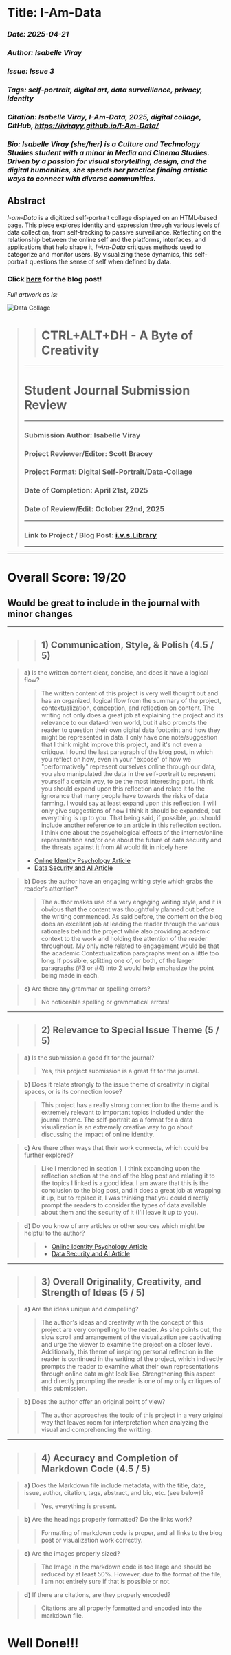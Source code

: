 # **Title: I-Am-Data**
### *Date: 2025-04-21*
### *Author: Isabelle Viray*
### *Issue: Issue 3*
### *Tags: self-portrait, digital art, data surveillance, privacy, identity*
### *Citation: Isabelle Viray, *I-Am-Data*, 2025, digital collage, GitHub, https://ivirayy.github.io/I-Am-Data/*
### *Bio: Isabelle Viray (she/her) is a Culture and Technology Studies student with a minor in Media and Cinema Studies. Driven by a passion for visual storytelling, design, and the digital humanities, she spends her practice finding artistic ways to connect with diverse communities.*

## Abstract
*I-am-Data* is a digitized self-portrait collage displayed on an HTML-based page. This piece explores identity and expression through various levels of data collection, from self-tracking to passive surveillance. Reflecting on the relationship between the online self and the platforms, interfaces, and applications that help shape it, *I-Am-Data* critiques methods used to categorize and monitor users. By visualizing these dynamics, this self-portrait questions the sense of self when defined by data.

### **Click [here](https://ivslibrary.wordpress.com/2025/04/21/i-am-data-a-self-portrait/) for the blog post!**

*Full artwork as is:*

<img src="cts3000-final.png" alt="Data Collage"/>

>> # **CTRL+ALT+DH - A Byte of Creativity**
> ---
>  # **Student Journal Submission Review**
> ---
> ### **Submission Author:** Isabelle Viray
> ### **Project Reviewer/Editor:** Scott Bracey
> ### **Project Format:** Digital Self-Portrait/Data-Collage
> ### **Date of Completion:** April 21st, 2025
> ### **Date of Review/Edit:** October 22nd, 2025 
> ---
> ### **Link to Project / Blog Post:** [i.v.s.Library](https://ivslibrary.wordpress.com/2025/04/21/i-am-data-a-self-portrait/)
> ---
---
# **Overall Score:** 19/20
## Would be great to include in the journal with minor changes
--- 
>>## 1) Communication, Style, & Polish (4.5 / 5)

> **a)** Is the written content clear, concise, and does it have a logical flow?
> >The written content of this project is very well thought out and has an organized, logical flow from the summary of the project, contextualization, conception, and reflection on content. The writing not only does a great job at explaining the project and its relevance to our data-driven world, but it also prompts the reader to question their own digital data footprint and how they might be represented in data. I only have one note/suggestion that I think might improve this project, and it's not even a critique. I found the last paragraph of the blog post, in which you reflect on how, even in your "expose" of how we "performatively" represent ourselves online through our data, you also manipulated the data in the self-portrait to represent yourself a certain way, to be the most interesting part. I think you should expand upon this reflection and relate it to the ignorance that many people have towards the risks of data farming. I would say at least expand upon this reflection. I will only give suggestions of how I think it should be expanded, but everything is up to you. That being said, if possible, you should include another reference to an article in this reflection section. I think one about the psychological effects of the internet/online representation and/or one about the future of data security and the threats against it from AI would fit in nicely here
>  - [Online Identity Psychology Article](https://www.psychologytoday.com/ca/blog/just-you/202110/how-the-internet-shapes-who-we-are)
>  - [Data Security and AI Article](https://hai.stanford.edu/news/privacy-ai-era-how-do-we-protect-our-personal-information)

> **b)** Does the author have an engaging writing style which grabs the reader's attention?
> >  The author makes use of a very engaging writing style, and it is obvious that the content was thoughtfully planned out before the writing commenced. As said before, the content on the blog does an excellent job at leading the reader through the various rationales behind the project while also providing academic context to the work and holding the attention of the reader throughout. My only note related to engagement would be that the academic Contextualization paragraphs went on a little too long. If possible, splitting one of, or both, of the larger paragraphs (#3 or #4) into 2 would help emphasize the point being made in each. 

> **c)** Are there any grammar or spelling errors?
>> No noticeable spelling or grammatical errors!  

--- 
>> ## 2) Relevance to Special Issue Theme (5 / 5)

> **a)** Is the submission a good fit for the journal?
> > Yes, this project submission is a great fit for the journal.

> **b)** Does it relate strongly to the issue theme of creativity in digital spaces, or is its connection loose?
> > This project has a really strong connection to the theme and is extremely relevant to important topics included under the journal theme. The self-portrait as a format for a data visualization is an extremely creative way to go about discussing the impact of online identity.

> **c)** Are there other ways that their work connects, which could be further explored?
> > Like I mentioned in section 1, I think expanding upon the reflection section at the end of the blog post and relating it to the topics I linked is a good idea. I am aware that this is the conclusion to the blog post, and it does a great job at wrapping it up, but to replace it, I was thinking that you could directly prompt the readers to consider the types of data available about them and the security of it (I'll leave it up to you).

> **d)** Do you know of any articles or other sources which might be helpful to the author?
>> - [Online Identity Psychology Article](https://www.psychologytoday.com/ca/blog/just-you/202110/how-the-internet-shapes-who-we-are)
>> - [Data Security and AI Article](https://hai.stanford.edu/news/privacy-ai-era-how-do-we-protect-our-personal-information)

---
>> ## **3) Overall Originality, Creativity, and Strength of Ideas (5 / 5)**

> **a)** Are the ideas unique and compelling?
> > The author's ideas and creativity with the concept of this project are very compelling to the reader. As she points out, the slow scroll and arrangement of the visualization are captivating and urge the viewer to examine the project on a closer level. Additionally, this theme of inspiring personal reflection in the reader is continued in the writing of the project, which indirectly prompts the reader to examine what their own representations through online data might look like. Strengthening this aspect and directly prompting the reader is one of my only critiques of this submission.

> **b)** Does the author offer an original point of view?
> > The author approaches the topic of this project in a very original way that leaves room for interpretation when analyzing the visual and comprehending the writting. 

--- 
>> ## 4) Accuracy and Completion of Markdown Code (4.5 / 5)

> **a)** Does the Markdown file include metadata, with the title, date, issue, author, citation, tags, abstract, and bio, etc. (see below)?
> > Yes, everything is present.

> **b)** Are the headings properly formatted? Do the links work?
> > Formatting of markdown code is proper, and all links to the blog post or visualization work correctly.
 
> **c)** Are the images properly sized?
> > The Image in the markdown code is too large and should be reduced by at least 50%. However, due to the format of the file, I am not entirely sure if that is possible or not. 

> **d)** If there are citations, are they properly encoded?
> > Citations are all properly formatted and encoded into the markdown file.

# Well Done!!!







